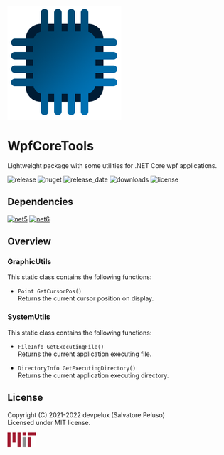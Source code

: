 ![icon](https://raw.githubusercontent.com/devpelux/wpfcoretools/1.0.0/Assets/Icon.png)

# WpfCoreTools

Lightweight package with some utilities for .NET Core wpf applications.

![release](https://img.shields.io/github/v/release/devpelux/wpfcoretools?sort=semver)
![nuget](https://img.shields.io/nuget/v/wpfcoretools)
![release_date](https://img.shields.io/github/release-date/devpelux/wpfcoretools)
![downloads](https://img.shields.io/nuget/dt/wpfcoretools)
![license](https://img.shields.io/github/license/devpelux/wpfcoretools)

## Dependencies

[![net5](https://img.shields.io/badge/.NET-v5.0-blue)](https://docs.microsoft.com/dotnet)
[![net6](https://img.shields.io/badge/.NET-v6.0-blue)](https://docs.microsoft.com/dotnet)

## Overview

### GraphicUtils

This static class contains the following functions:

- `Point GetCursorPos()`  
  Returns the current cursor position on display.

### SystemUtils

This static class contains the following functions:

- `FileInfo GetExecutingFile()`  
  Returns the current application executing file.

- `DirectoryInfo GetExecutingDirectory()`  
  Returns the current application executing directory.

## License
Copyright (C) 2021-2022 devpelux (Salvatore Peluso)  
Licensed under MIT license.

[![mit](https://raw.githubusercontent.com/devpelux/wpfcoretools/1.0.0/Assets/Mit.png)](https://github.com/devpelux/wpfcoretools/blob/1.0.0/LICENSE)
